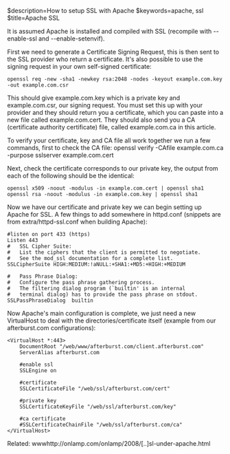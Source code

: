 $description=How to setup SSL with Apache
$keywords=apache, ssl
$title=Apache SSL

It is assumed Apache is installed and compiled with SSL (recompile with --enable-ssl and --enable-setenvif).

First we need to generate a Certificate Signing Request, this is then sent to the SSL provider who return a certificate. It's also possible to use the signing request in your own self-signed certificate:

    openssl req -new -sha1 -newkey rsa:2048 -nodes -keyout example.com.key -out example.com.csr

This should give example.com.key which is a private key and example.com.csr, our signing request. You must set this up with your provider and they should return you a certificate, which you can paste into a new file called example.com.cert. They should also send you a CA (certificate authority certificate) file, called example.com.ca in this article.

To verify your certificate, key and CA file all work together we run a few commands, first to check the CA file:
openssl verify -CAfile example.com.ca -purpose sslserver example.com.cert

Next, check the certificate corresponds to our private key, the output from each of the following should be the identical:

    openssl x509 -noout -modulus -in example.com.cert | openssl sha1
    openssl rsa -noout -modulus -in example.com.key | openssl sha1

Now we have our certificate and private key we can begin setting up Apache for SSL. A few things to add somewhere in httpd.conf (snippets are from extra/httpd-ssl.conf when building Apache):

    #listen on port 433 (https)
    Listen 443
    #   SSL Cipher Suite:
    #   List the ciphers that the client is permitted to negotiate.
    #   See the mod_ssl documentation for a complete list.
    SSLCipherSuite HIGH:MEDIUM:!aNULL:+SHA1:+MD5:+HIGH:+MEDIUM

    #   Pass Phrase Dialog:
    #   Configure the pass phrase gathering process.
    #   The filtering dialog program (`builtin' is an internal
    #   terminal dialog) has to provide the pass phrase on stdout.
    SSLPassPhraseDialog  builtin

Now Apache's main configuration is complete, we just need a new VirtualHost to deal with the directories/certificate itself (example from our afterburst.com configurations):

    <VirtualHost *:443>
        DocumentRoot "/web/www/afterburst.com/client.afterburst.com"
        ServerAlias afterburst.com

        #enable ssl
        SSLEngine on

        #certificate
        SSLCertificateFile "/web/ssl/afterburst.com/cert"

        #private key
        SSLCertificateKeyFile "/web/ssl/afterburst.com/key"

        #ca certificate
        #SSLCertificateChainFile "/web/ssl/afterburst.com/ca"
    </VirtualHost>

Related:
wwwhttp://onlamp.com/onlamp/2008/[..]sl-under-apache.html